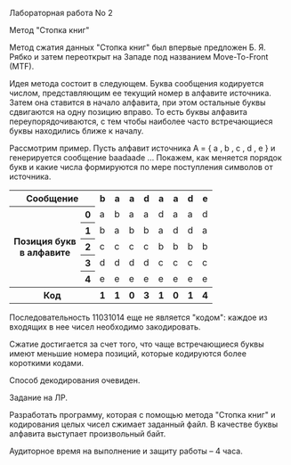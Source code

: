 Лабораторная работа No 2

Метод "Стопка книг"

Метод сжатия данных "Стопка книг" был впервые предложен Б. Я. Рябко и затем
переоткрыт на Западе под названием Move-To-Front (MTF).

Идея метода состоит в следующем. Буква сообщения кодируется числом,
представляющим ее текущий номер в алфавите источника. Затем она ставится в начало
алфавита, при этом остальные буквы сдвигаются на одну позицию вправо. То есть буквы
алфавита переупорядочиваются, с тем чтобы наиболее часто встречающиеся буквы
находились ближе к началу.

Рассмотрим пример. Пусть алфавит источника A = { a , b , c , d , e } и генерируется
сообщение baadaade ... Покажем, как меняется порядок букв и какие числа формируются
по мере поступления символов от источника.

<table>
 <tr>
  <th colspan="2">  Сообщение   </th>
  <th> b            </th>
  <th> a            </th>
  <th> a            </th>
  <th> d            </th>
  <th> a            </th>
  <th> a            </th>
  <th> d            </th>
  <th> e            </th>
 </tr>
 <tr>
  <th rowspan="5"> 
   Позиция букв <br> в алфавите
  </th>
  <th> 0            </th>
  <td> a            </td>
  <td> b            </td>
  <td> a            </td>
  <td> a            </td>
  <td> d            </td>
  <td> a            </td>
  <td> a            </td>
  <td> d            </td>
 </tr>
 <tr>
  <th> 1            </th>
  <td> b            </td>
  <td> a            </td>
  <td> b            </td>
  <td> b            </td>
  <td> a            </td>
  <td> d            </td>
  <td> d            </td>
  <td> a            </td>
 </tr>
 <tr>
  <th> 2            </th>
  <td> c            </td>
  <td> c            </td>
  <td> c            </td>
  <td> c            </td>
  <td> b            </td>
  <td> b            </td>
  <td> b            </td>
  <td> b            </td>
 </tr>
 <tr>
  <th> 3            </th>
  <td> d            </td>
  <td> d            </td>
  <td> d            </td>
  <td> d            </td>
  <td> c            </td>
  <td> c            </td>
  <td> c            </td>
  <td> c            </td>
 </tr>
 <tr>
  <th> 4            </th>
  <td> e            </td>
  <td> e            </td>
  <td> e            </td>
  <td> e            </td>
  <td> e            </td>
  <td> e            </td>
  <td> e            </td>
  <td> e            </td>
 </tr>
 <tr>
  <th colspan="2"> Код </th>
  <th> 1            </th>
  <th> 1            </th>
  <th> 0            </th>
  <th> 3            </th>
  <th> 1            </th>
  <th> 0            </th>
  <th> 1            </th>
  <th> 4            </th>
 </tr>
</table>

Последовательность 11031014 еще не является "кодом": каждое из входящих в нее
чисел необходимо закодировать.

Сжатие достигается за счет того, что чаще встречающиеся буквы имеют меньшие
номера позиций, которые кодируются более короткими кодами.

Способ декодирования очевиден.

Задание на ЛР.

Разработать программу, которая с помощью метода "Стопка книг"
и кодирования целых чисел сжимает заданный файл. В качестве буквы алфавита
выступает произвольный байт.

Аудиторное время на выполнение и защиту работы – 4 часа.
